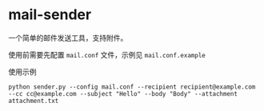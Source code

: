 # mail-sender

一个简单的邮件发送工具，支持附件。

使用前需要先配置 `mail.conf` 文件，示例见 `mail.conf.example`

使用示例

`python sender.py --config mail.conf --recipient recipient@example.com --cc cc@example.com --subject "Hello" --body "Body" --attachment attachment.txt`